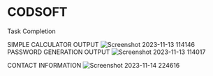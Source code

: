 # CODSOFT
Task Completion

SIMPLE CALCULATOR OUTPUT
![Screenshot 2023-11-13 114146](https://github.com/subha2414/CODSOFT/assets/131006773/51a7b27f-7f88-460e-9459-194c991d021d)
PASSWORD GENERATION OUTPUT
![Screenshot 2023-11-13 114017](https://github.com/subha2414/CODSOFT/assets/131006773/0cb13ad1-377c-412e-ab68-e25edeeaefb9)

CONTACT INFORMATION 
![Screenshot 2023-11-14 224616](https://github.com/subha2414/CODSOFT/assets/131006773/2770f26b-0302-4e33-a5a3-e607fde92d5f)
